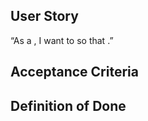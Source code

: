 ## User Story

“As a <user type>, I want to <task> so that <goal>.”

## Acceptance Criteria

## Definition of Done
